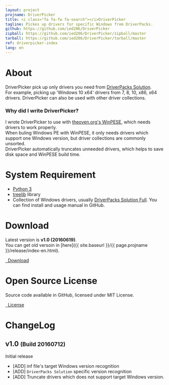 ```yaml
---
layout: project
projname: DriverPicker
title: <i class="fa fa-fw fa-search"></i>DriverPicker
tagline: Pickes up drivers for specific Windows from DriverPacks.
github: https://github.com/ied206/DriverPicker
zipball: https://github.com/ied206/DriverPicker/zipball/master
tarball: https://github.com/ied206/DriverPicker/tarball/master
ref: driverpicker-index
lang: en
---
```


# <i class="fa fa-fw fa-comment"></i> About
DriverPicker pick up only drivers you need from [DriverPacks Solution](https://drp.su).  
For example, picking up 'Windows 10 x64' drivers from 7, 8, 10, x86, x64 drivers.
DriverPicker can also be used with other driver collections.

### <i class="fa fa-fw fa-question-circle"></i> Why did I write DriverPicker?
I wrote DriverPicker to use with [theoven.org's WinPESE](http://theoven.org/index.php?topic=1336.0), which needs drivers to work properly.  
When buling Windows PE with WinPESE, it only needs drivers which support one Windows version, but driver collections are commonly unsorted.  
DriverPicker automatically truncates unneeded drivers, which helps to save disk space and WinPESE build time.

# <i class="fa fa-fw fa-check"></i> System Requirement
- [Python 3](https://www.python.org/downloads/)
- [treelib](http://xiaming.me/treelib/) library
- Collection of Windows drivers, usually [DriverPacks Solution Full](http://download.drp.su/DriverPack-Offline.torrent).
You can find install and usage manual in GitHub.  


# <i class="fa fa-fw fa-cloud"></i> Download
Latest version is **v1.0 (20160619)**.  
You can get old versoin in [here]({{ site.baseurl }}/{{ page.projname }}/release/index-en.html).

<a href="{{ site.baseurl }}/{{ page.projname }}/release/v1.0/DriverPicker-v1.0-dist.zip" class="btn-dark"><i class="fa fa-fw fa-archive"></i>&nbsp;&nbsp;Download</a>

# <i class="fa fa-fw fa-book"></i> Open Source License
Source code available in GitHub, licensed under MIT License.  

<a href="https://github.com/ied206/DriverPicker/blob/master/LICENSE" class="btn-dark"><i class="fa fa-fw fa-book"></i>&nbsp;&nbsp;License</a>

# <i class="fa fa-fw fa-file-text"></i> ChangeLog

## v1.0 <small>(Build 20160712)</small>
Initial release

- [ADD] inf file's target Windows version recognition
- [ADD] `DriverPacks Solution` specific version recognition
- [ADD] Truncate drivers which does not support target Windows version.
